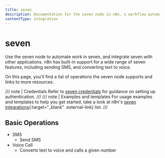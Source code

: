 ```yaml
---
title: seven
description: Documentation for the seven node in n8n, a workflow automation platform. Includes details of operations and configuration, and links to examples and credentials information.
contentType: integration
---
```


# seven

Use the seven node to automate work in seven, and integrate seven with other applications. n8n has built-in support for a wide range of seven features, including sending SMS, and converting text to voice. 

On this page, you'll find a list of operations the seven node supports and links to more resources.

/// note | Credentials
Refer to [seven credentials](/integrations/builtin/credentials/sms77/) for guidance on setting up authentication. 
///
/// note | Examples and templates
For usage examples and templates to help you get started, take a look at n8n's [seven integrations](https://n8n.io/integrations/sms77/){:target="_blank" .external-link} list.
///

## Basic Operations

* SMS
    * Send SMS
* Voice Call
    * Converts text to voice and calls a given number
